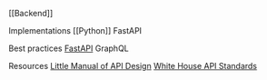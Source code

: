 [[Backend]]

Implementations
[[Python]] FastAPI 

Best practices
[FastAPI]([https://github.com/zhanymkanov/fastapi-best-practices](https://github.com/zhanymkanov/fastapi-best-practices))
GraphQL

Resources
[Little Manual of API Design](https://www.cs.vu.nl/~jbe248/api-design.pdf)
[White House API Standards](https://github.com/WhiteHouse/api-standards)
